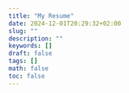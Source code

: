 ```yaml
---
title: "My Resume"
date: 2024-12-01T20:29:32+02:00
slug: ""
description: ""
keywords: []
draft: false
tags: []
math: false
toc: false
---
```


